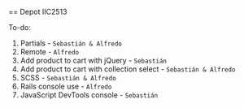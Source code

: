== Depot IIC2513

To-do:

1. Partials - `Sebastián & Alfredo`
2. Remote - `Alfredo`
3. Add product to cart with jQuery - `Sebastián`
4. Add product to cart with collection select - `Sebastián & Alfredo`
5. SCSS - `Sebastián & Alfredo`
6. Rails console use - `Alfredo`
7. JavaScript DevTools console - `Sebastián`